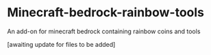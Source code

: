 # Minecraft-bedrock-rainbow-tools
An add-on for minecraft bedrock containing rainbow coins and tools

[awaiting update for files to be added]
